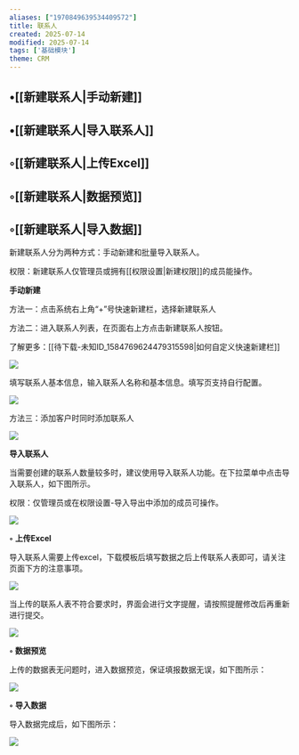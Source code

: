 ```yaml
---
aliases: ["1970849639534409572"]
title: 联系人
created: 2025-07-14
modified: 2025-07-14
tags: ['基础模块']
theme: CRM
---
```


## •[[新建联系人|手动新建]]

## •[[新建联系人|导入联系人]]

## ◦[[新建联系人|上传Excel]]

## ◦[[新建联系人|数据预览]]

## ◦[[新建联系人|导入数据]]

新建联系人分为两种方式：手动新建和批量导入联系人。

权限：新建联系人仅管理员或拥有[[权限设置|新建权限]]的成员能操作。

**手动新建**

方法一：点击系统右上角“+”号快速新建栏，选择新建联系人

方法二：进入联系人列表，在页面右上方点击新建联系人按钮。

了解更多：[[待下载-未知ID_1584769624479315598|如何自定义快速新建栏]]

![](bee8b45571bafc4e5f84ed6f9cc61fea.jpg)

填写联系人基本信息，输入联系人名称和基本信息。填写页支持自行配置。

![](ca78e483f1c983fe19167d839ef6dc88.jpg)

方法三：添加客户时同时添加联系人

![](594a70af29808320f323742f0398fce5.jpg)

**导入联系人**

当需要创建的联系人数量较多时，建议使用导入联系人功能。在下拉菜单中点击导入联系人，如下图所示。

权限：仅管理员或在权限设置-导入导出中添加的成员可操作。

![](d360b862b062f5323f4d01878677a095.jpg)

**◦**  **上传Excel**

导入联系人需要上传excel，下载模板后填写数据之后上传联系人表即可，请关注页面下方的注意事项。

![](767164065c4f5424db90b9984adcfdd3.jpg)

当上传的联系人表不符合要求时，界面会进行文字提醒，请按照提醒修改后再重新进行提交。

![](b06350122b51a9e98af693d33f0ab0d3.jpg)

**◦**  **数据预览**

上传的数据表无问题时，进入数据预览，保证填报数据无误，如下图所示：

![](c0167201a4e24d1d04de840481fd5202.jpg)

**◦**  **导入数据**

导入数据完成后，如下图所示：

![](52d695cc06a9d8826df295e51bd51b89.jpg)